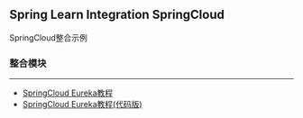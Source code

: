 Spring Learn Integration SpringCloud
---

SpringCloud整合示例

### 整合模块
---

- [SpringCloud Eureka教程](springcloud-eureka/DOC.md)
- [SpringCloud Eureka教程(代码版)](springcloud-eureka-code/DOC.md)
